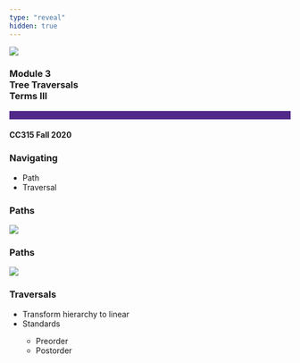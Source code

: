 ```yaml
---
type: "reveal"
hidden: true
---
```


<section>
<img class="stretch plain" src="/images/core-logo-on-white.png">
<h3> Module 3 <br> Tree Traversals <br> Terms III </h3>
<hr style="height:15px;color:512888;background-color:512888;">
<h4>CC315 Fall 2020</h4>
</section>

<section>
<h3> Navigating </h3>
<ul>
<li> Path </li>
<li> Traversal </li>
</ul>
</section>

<section>
<h3> Paths </h3>
<img class="stretch plain" src="/images/315_3.4_treeEx.svg">
</section>

<section>
<h3> Paths </h3>
<img class="stretch plain" src="/images/315_3.4_treePath.svg">
</section>

<section>
<h3> Traversals </h3>
<ul>
<li> Transform hierarchy to linear </li>
<li> Standards </li>
<ul>
<li> Preorder </li>
<li> Postorder </li>
</ul>
</ul>
</section>

